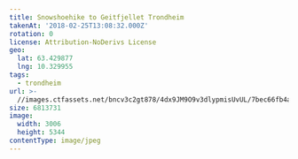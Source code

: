 ```yaml
---
title: Snowshoehike to Geitfjellet Trondheim
takenAt: '2018-02-25T13:08:32.000Z'
rotation: 0
license: Attribution-NoDerivs License
geo:
  lat: 63.429877
  lng: 10.329955
tags:
  - trondheim
url: >-
  //images.ctfassets.net/bncv3c2gt878/4dx9JM9O9v3dlypmisUvUL/7bec66fb4a962ed82e1845e32ceea032/snowshoehike-to-geitfjellet-trondheim_39770262344_o
size: 6813731
image:
  width: 3006
  height: 5344
contentType: image/jpeg
---
```


